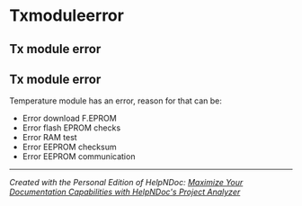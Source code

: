 # Txmoduleerror

## Tx module error

## Tx module error

Temperature module has an error, reason for that can be:

* Error download F.EPROM
* Error flash EPROM checks
* Error RAM test
* Error EEPROM checksum
* Error EEPROM communication

***

_Created with the Personal Edition of HelpNDoc:_ [_Maximize Your Documentation Capabilities with HelpNDoc's Project Analyzer_](https://www.helpndoc.com/feature-tour/advanced-project-analyzer/)
